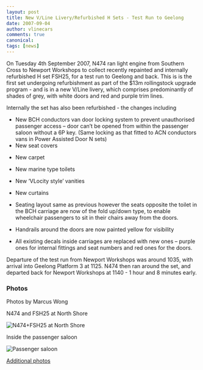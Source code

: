 ```yaml
---
layout: post
title: New V/Line Livery/Refurbished H Sets - Test Run to Geelong
date: 2007-09-04
author: vlinecars
comments: true
canonical: 
tags: [news]
---
```


<p>On Tuesday 4th September 2007, N474 ran light engine from Southern Cross to Newport Workshops to collect recently repainted and internally refurbished H set FSH25, for a test run to Geelong and back. This is is the first set undergoing refurbishment as part of the $13m rollingstock upgrade program - and is in a new V/Line livery, which comprises predominantly of shades of grey, with white doors and red and purple trim lines. </p>
<p>Internally the set has also been refurbished - the changes including</p>
<ul>
<li>New BCH conductors van door locking system to prevent unauthorised passenger access &ndash; door can&rsquo;t be opened from within the passenger saloon without a 6P key. (Same locking as that fitted to ACN conductors vans in Power Assisted Door N sets)</li>
<li>New seat covers</li>
<li>
<p>New carpet</p>
</li>
<li>
<p>New marine type toilets</p>
</li>
<li>
<p>New &lsquo;VLocity style&rsquo; vanities</p>
</li>
<li>
<p>New curtains</p>
</li>
<li>
<p>Seating layout same as previous however the seats opposite the toilet in the BCH carriage are now of the fold up/down type, to enable wheelchair passengers to sit in their chairs away from the doors.</p>
</li>
<li>
<p> Handrails around the doors are now painted yellow for visibility</p>
</li>
<li>
<p>All existing decals inside carriages are replaced with new ones &ndash; purple ones for internal fittings and seat numbers and red ones for the doors.</p>
</li>
</ul>
<p>Departure of the test run from Newport Workshops was around 1035, with arrival into Geelong Platform 3 at 1125. N474 then ran around the set, and departed back for Newport Workshops at 1140 - 1 hour and 8 minutes early.<br/> </p>

### Photos

Photos by Marcus Wong

N474 and FSH25 at North Shore

<img src="http://railgallery.wongm.com/cache/vline-new-mk3-livery/D313_1355_595.jpg?cached=1491645676" alt="N474+FSH25 at North Shore" />

Inside the passenger saloon

<img src="http://railgallery.wongm.com/cache/vline-new-mk3-livery/D313_1387_595.jpg?cached=1491645671" alt="Passenger saloon" />

[Additional photos](https://railgallery.wongm.com/page/archive/2007-09-04/)